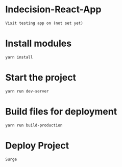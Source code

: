 # Indecision-React-App
    Visit testing app on (not set yet)

# Install modules
    yarn install

# Start the project
    yarn run dev-server

# Build files for deployment
    yarn run build-production

# Deploy Project
    Surge